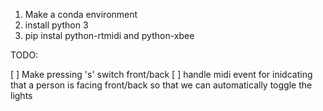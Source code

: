 1. Make a conda environment
1. install python 3
1. pip instal python-rtmidi and python-xbee


TODO:

[ ] Make pressing 's' switch front/back
[ ] handle midi event for inidcating that a person is facing front/back so that we can automatically toggle the lights
